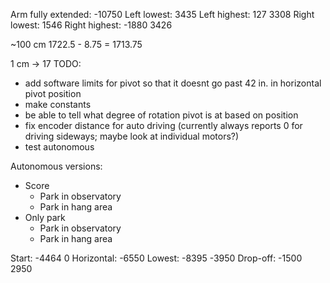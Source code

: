 Arm fully extended: -10750
Left lowest: 3435 
Left highest: 127
3308
Right lowest: 1546
Right highest: -1880
3426

~100 cm
1722.5 - 8.75 = 1713.75

1 cm -> 17
TODO:
- add software limits for pivot so that it doesnt go past 42 in. in horizontal pivot position
- make constants
- be able to tell what degree of rotation pivot is at based on position
- fix encoder distance for auto driving (currently always reports 0 for driving sideways; maybe look at individual motors?)
- test autonomous

Autonomous versions:
- Score
  - Park in observatory
  - Park in hang area
- Only park
  - Park in observatory
  - Park in hang area


Start: -4464      0 
Horizontal: -6550
Lowest: -8395     -3950
Drop-off: -1500   2950
